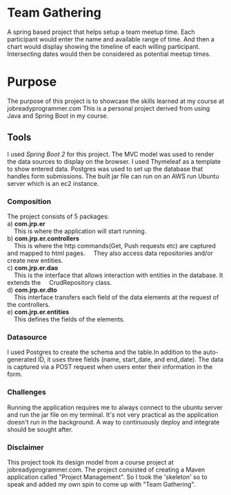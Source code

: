 # Team Gathering
 A spring based project that helps setup a team meetup time.
 Each participant would enter the name and available range of time.
 And then a chart would display showing the timeline of each willing participant.
 Intersecting dates would then be considered as potential meetup times.
 
# Purpose
  The purpose of this project is to showcase the skills learned at my course at jobreadyprogrammer.com
  This is a personal project derived from using Java and Spring Boot in my course.

## Tools
 I used *Spring Boot 2* for this project. The MVC model was used to render
 the data sources to display on the browser. I used Thymeleaf as a template
 to show entered data.
 Postgres was used to set up the database that handles form submissions.
 The built jar file can run on an AWS run Ubuntu server which is an ec2 instance.
 
### Composition
 The project consists of 5 packages:\
  a) **com.jrp.er**  
		&nbsp;&nbsp;&nbsp;&nbsp;This is where the application will start running.\
  b) **com.jrp.er.controllers**  
		&nbsp;&nbsp;&nbsp;&nbsp;This is where the http commands(Get, Push requests etc) are captured and mapped to html pages.
		&nbsp;&nbsp;&nbsp;&nbsp;They also access data repositories and/or create new entities.\
  c) **com.jrp.er.dao**  
		&nbsp;&nbsp;&nbsp;&nbsp;This is the interface that allows interaction with entities in the database. It extends the
		&nbsp;&nbsp;&nbsp;&nbsp;CrudRepository class.\
  d) **com.jrp.er.dto**  
		&nbsp;&nbsp;&nbsp;&nbsp;This interface transfers each field of the data elements at the request of the controllers.\
  e) **com.jrp.er.entities**  
		&nbsp;&nbsp;&nbsp;&nbsp;This defines the fields of the elements.
	  
	  
### Datasource
 I used Postgres to create the schema and the table.In addition to the
 auto-generated ID, it uses three fields (name, start_date, and end_date).
 The data is captured via a POST request when users enter their information in the form.
   
 
### Challenges
 Running the application requires me to always connect to the ubuntu server and run the jar
 file on my terminal. It's not very practical as the application doesn't run in the
 background. A way to continuously deploy and integrate should be sought after.
 
### Disclaimer
 This project took its design model from a course project at jobreadyprogrammer.com. The project consisted
 of creating a Maven application called "Project Management".
 So I took the 'skeleton' so to speak and added my own spin to come up with "Team Gathering".
 
